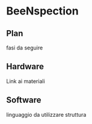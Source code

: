 # BeeNspection

## Plan
fasi da seguire

## Hardware
Link ai materiali


## Software
linguaggio da utilizzare
struttura
